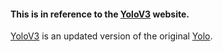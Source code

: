 #### This is in reference to the [YoloV3](https://pjreddie.com/darknet/yolo/) website.

[YoloV3](YOLOv3.pdf) is an updated version of the original [Yolo](YOLO.pdf).
##
